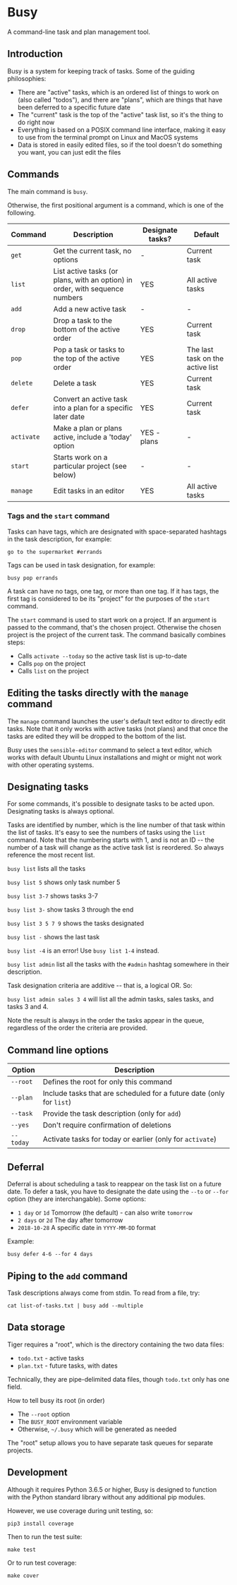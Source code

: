 # Busy

A command-line task and plan management tool.

## Introduction

Busy is a system for keeping track of tasks. Some of the guiding philosophies:

- There are "active" tasks, which is an ordered list of things to work on (also called "todos"), and there are "plans", which are things that have been deferred to a specific future date
- The "current" task is the top of the "active" task list, so it's the thing to do right now
- Everything is based on a POSIX command line interface, making it easy to use from the terminal prompt on Linux and MacOS systems
- Data is stored in easily edited files, so if the tool doesn't do something you want, you can just edit the files

## Commands

The main command is `busy`.

Otherwise, the first positional argument is a command, which is one of the following.

| **Command** | **Description** |                                    **Designate tasks?** | **Default** |
| --- | ---  | --- | --- |
| `get`       | Get the current task, no options                                  | -   | Current task       |
| `list`      | List active tasks (or plans, with an option) in order, with sequence numbers | YES | All active tasks |
| `add`       | Add a new active task                                                | -   | - |
| `drop`      | Drop a task to the bottom of the active order                       | YES | Current task |
| `pop`       | Pop a task or tasks to the top of the active order                   | YES | The last task on the active list |
| `delete`    | Delete a task                        | YES | Current task |
| `defer`     | Convert an active task into a plan for a specific later date       | YES | Current task |
| `activate`  | Make a plan or plans active, include a 'today' option           | YES - plans | - |
| `start`     | Starts work on a particular project (see below)                 | -   | - |
| `manage`    | Edit tasks in an editor                                           | YES | All active tasks |

### Tags and the `start` command

Tasks can have tags, which are designated with space-separated hashtags in the task description, for example:

```
go to the supermarket #errands
```

Tags can be used in task designation, for example:

```
busy pop errands
```

A task can have no tags, one tag, or more than one tag. If it has tags, the first tag is considered to be its "project" for the purposes of the `start` command.

The `start` command is used to start work on a project. If an argument is passed to the command, that's the chosen project. Otherwise the chosen project is the project of the current task. The command basically combines steps:

- Calls `activate --today` so the active task list is up-to-date
- Calls `pop` on the project
- Calls `list` on the project

## Editing the tasks directly with the `manage` command

The `manage` command launches the user's default text editor to directly edit tasks. Note that it only works with active tasks (not plans) and that once the tasks are edited they will be dropped to the bottom of the list.

Busy uses the `sensible-editor` command to select a text editor, which works with default Ubuntu Linux installations and might or might not work with other operating systems.

## Designating tasks

For some commands, it's possible to designate tasks to be acted upon. Designating tasks is always optional.

Tasks are identified by number, which is the line number of that task within the list of tasks. It's easy to see the numbers of tasks using the `list` command. Note that the numbering starts with 1, and is not an ID -- the number of a task will change as the active task list is reordered. So always reference the most recent list.

`busy list` lists all the tasks

`busy list 5` shows only task number 5

`busy list 3-7` shows tasks 3-7

`busy list 3-` show tasks 3 through the end

`busy list 3 5 7 9` shows the tasks designated

`busy list -` shows the last task

`busy list -4` is an error! Use `busy list 1-4` instead.

`busy list admin` list all the tasks with the `#admin` hashtag somewhere in their description.

Task designation criteria are additive -- that is, a logical OR. So:

`busy list admin sales 3 4` will list all the admin tasks, sales tasks, and tasks 3 and 4.

Note the result is always in the order the tasks appear in the queue, regardless of the order the criteria are provided.

## Command line options

| **Option** | **Description** |
| --- | ---|
| `--root`  | Defines the root for only this command |
| `--plan`  | Include tasks that are scheduled for a future date (only for `list`) |
| `--task`  | Provide the task description (only for `add`) |
| `--yes`   | Don't require confirmation of deletions |
| `--today` | Activate tasks for today or earlier (only for `activate`) |

## Deferral

Deferral is about scheduling a task to reappear on the task list on a future date. To defer a task, you have to designate the date using the `--to` or `--for` option (they are interchangable). Some options:

- `1 day` or `1d` Tomorrow (the default) - can also write `tomorrow`
- `2 days` or `2d` The day after tomorrow
- `2018-10-28` A specific date in `YYYY-MM-DD` format

Example:

```
busy defer 4-6 --for 4 days
```

## Piping to the `add` command

Task descriptions always come from stdin. To read from a file, try:

```
cat list-of-tasks.txt | busy add --multiple
```

## Data storage

Tiger requires a "root", which is the directory containing the two data files:

- `todo.txt` - active tasks
- `plan.txt` - future tasks, with dates

Technically, they are pipe-delimited data files, though `todo.txt` only has one field.

How to tell busy its root (in order)

- The `--root` option
- The `BUSY_ROOT` environment variable
- Otherwise, `~/.busy` which will be generated as needed

The "root" setup allows you to have separate task queues for separate projects.

## Development

Although it requires Python 3.6.5 or higher, Busy is designed to function with the Python standard library without any additional pip modules.

However, we use coverage during unit testing, so:

```
pip3 install coverage
```

Then to run the test suite:

```
make test
```

Or to run test coverage:

```
make cover
```
